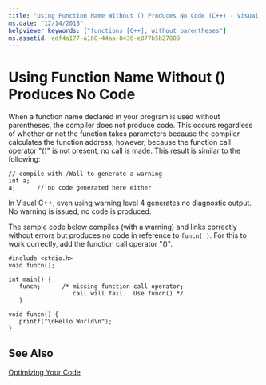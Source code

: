 ```yaml
---
title: "Using Function Name Without () Produces No Code (C++) - Visual Studio"
ms.date: "12/14/2018"
helpviewer_keywords: ["functions [C++], without parentheses"]
ms.assetid: edf4a177-a160-44aa-8436-e077b5b27809
---
```

# Using Function Name Without () Produces No Code

When a function name declared in your program is used without parentheses, the compiler does not produce code. This occurs regardless of whether or not the function takes parameters because the compiler calculates the function address; however, because the function call operator "()" is not present, no call is made. This result is similar to the following:

```
// compile with /Wall to generate a warning
int a;
a;      // no code generated here either
```

In Visual C++, even using warning level 4 generates no diagnostic output. No warning is issued; no code is produced.

The sample code below compiles (with a warning) and links correctly without errors but produces no code in reference to `funcn( )`. For this to work correctly, add the function call operator "()".

```
#include <stdio.h>
void funcn();

int main() {
   funcn;      /* missing function call operator;
                  call will fail.  Use funcn() */
   }

void funcn() {
   printf("\nHello World\n");
}
```

## See Also

[Optimizing Your Code](optimizing-your-code.md)